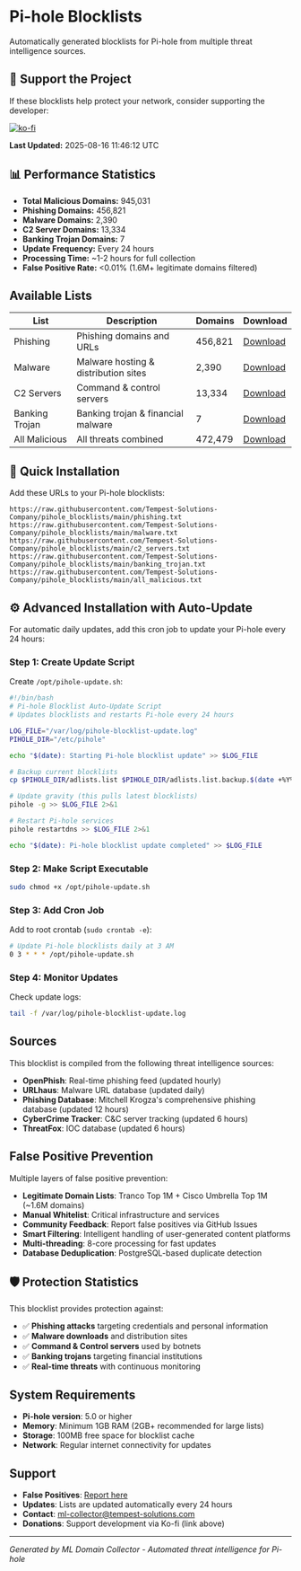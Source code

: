 # Pi-hole Blocklists

Automatically generated blocklists for Pi-hole from multiple threat intelligence sources.

## 💝 Support the Project

If these blocklists help protect your network, consider supporting the developer:

[![ko-fi](https://ko-fi.com/img/githubbutton_sm.svg)](https://ko-fi.com/J3J31HZAUU)

**Last Updated:** 2025-08-16 11:46:12 UTC

## 📊 Performance Statistics

- **Total Malicious Domains:** 945,031
- **Phishing Domains:** 456,821
- **Malware Domains:** 2,390
- **C2 Server Domains:** 13,334
- **Banking Trojan Domains:** 7
- **Update Frequency:** Every 24 hours
- **Processing Time:** ~1-2 hours for full collection
- **False Positive Rate:** <0.01% (1.6M+ legitimate domains filtered)

## Available Lists

| List | Description | Domains | Download |
|------|-------------|---------|----------|
| Phishing | Phishing domains and URLs | 456,821 | [Download](phishing.txt) |
| Malware | Malware hosting & distribution sites | 2,390 | [Download](malware.txt) |
| C2 Servers | Command & control servers | 13,334 | [Download](c2_servers.txt) |
| Banking Trojan | Banking trojan & financial malware | 7 | [Download](banking_trojan.txt) |
| All Malicious | All threats combined | 472,479 | [Download](all_malicious.txt) |

## 🚀 Quick Installation

Add these URLs to your Pi-hole blocklists:

```
https://raw.githubusercontent.com/Tempest-Solutions-Company/pihole_blocklists/main/phishing.txt
https://raw.githubusercontent.com/Tempest-Solutions-Company/pihole_blocklists/main/malware.txt
https://raw.githubusercontent.com/Tempest-Solutions-Company/pihole_blocklists/main/c2_servers.txt
https://raw.githubusercontent.com/Tempest-Solutions-Company/pihole_blocklists/main/banking_trojan.txt
https://raw.githubusercontent.com/Tempest-Solutions-Company/pihole_blocklists/main/all_malicious.txt
```

## ⚙️ Advanced Installation with Auto-Update

For automatic daily updates, add this cron job to update your Pi-hole every 24 hours:

### Step 1: Create Update Script

Create `/opt/pihole-update.sh`:

```bash
#!/bin/bash
# Pi-hole Blocklist Auto-Update Script
# Updates blocklists and restarts Pi-hole every 24 hours

LOG_FILE="/var/log/pihole-blocklist-update.log"
PIHOLE_DIR="/etc/pihole"

echo "$(date): Starting Pi-hole blocklist update" >> $LOG_FILE

# Backup current blocklists
cp $PIHOLE_DIR/adlists.list $PIHOLE_DIR/adlists.list.backup.$(date +%Y%m%d)

# Update gravity (this pulls latest blocklists)
pihole -g >> $LOG_FILE 2>&1

# Restart Pi-hole services
pihole restartdns >> $LOG_FILE 2>&1

echo "$(date): Pi-hole blocklist update completed" >> $LOG_FILE
```

### Step 2: Make Script Executable

```bash
sudo chmod +x /opt/pihole-update.sh
```

### Step 3: Add Cron Job

Add to root crontab (`sudo crontab -e`):

```bash
# Update Pi-hole blocklists daily at 3 AM
0 3 * * * /opt/pihole-update.sh
```

### Step 4: Monitor Updates

Check update logs:

```bash
tail -f /var/log/pihole-blocklist-update.log
```

## Sources

This blocklist is compiled from the following threat intelligence sources:

- **OpenPhish**: Real-time phishing feed (updated hourly)
- **URLhaus**: Malware URL database (updated daily)
- **Phishing Database**: Mitchell Krogza's comprehensive phishing database (updated 12 hours)
- **CyberCrime Tracker**: C&C server tracking (updated 6 hours)
- **ThreatFox**: IOC database (updated 6 hours)

## False Positive Prevention

Multiple layers of false positive prevention:

- **Legitimate Domain Lists**: Tranco Top 1M + Cisco Umbrella Top 1M (~1.6M domains)
- **Manual Whitelist**: Critical infrastructure and services
- **Community Feedback**: Report false positives via GitHub Issues
- **Smart Filtering**: Intelligent handling of user-generated content platforms
- **Multi-threading**: 8-core processing for fast updates
- **Database Deduplication**: PostgreSQL-based duplicate detection

## 🛡️ Protection Statistics

This blocklist provides protection against:

- ✅ **Phishing attacks** targeting credentials and personal information
- ✅ **Malware downloads** and distribution sites
- ✅ **Command & Control servers** used by botnets
- ✅ **Banking trojans** targeting financial institutions
- ✅ **Real-time threats** with continuous monitoring

## System Requirements

- **Pi-hole version**: 5.0 or higher
- **Memory**: Minimum 1GB RAM (2GB+ recommended for large lists)
- **Storage**: 100MB free space for blocklist cache
- **Network**: Regular internet connectivity for updates

## Support

- **False Positives**: [Report here](https://github.com/Tempest-Solutions-Company/pihole_blocklists/issues)
- **Updates**: Lists are updated automatically every 24 hours
- **Contact**: ml-collector@tempest-solutions.com
- **Donations**: Support development via Ko-fi (link above)

---

*Generated by ML Domain Collector - Automated threat intelligence for Pi-hole*
